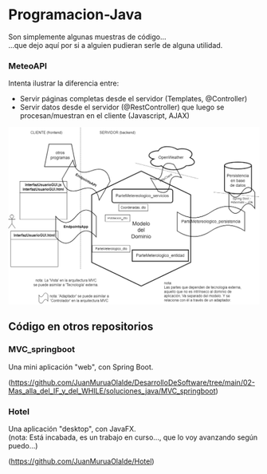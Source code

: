 # Programacion-Java

Son simplemente algunas muestras de código...\
...que dejo aquí por si a alguien pudieran serle de alguna utilidad.

### MeteoAPI

Intenta ilustrar la diferencia entre:
- Servir páginas completas desde el servidor (Templates, @Controller)
- Servir datos desde el servidor (@RestController) que luego se procesan/muestran en el cliente (Javascript, AJAX)

[![Esquema general de la arquitectura interna de MeteoAPI](/MeteoAPI/meteo_api/documentacion/Esquema_general_de_la_arquitectura_interna.drawio.png)](https://github.com/JuanMuruaOlalde/Programacion-Java/blob/main/MeteoAPI/meteo_api/documentacion/Esquema_general_de_la_arquitectura_interna.drawio.png)

## Código en otros repositorios

### MVC_springboot

Una mini aplicación "web", con Spring Boot.

(https://github.com/JuanMuruaOlalde/DesarrolloDeSoftware/tree/main/02-Mas_alla_del_IF_y_del_WHILE/soluciones_java/MVC_springboot)

### Hotel

Una aplicación "desktop", con JavaFX.\
(nota: Está incabada, es un trabajo en curso..., que lo voy avanzando según puedo...)

(https://github.com/JuanMuruaOlalde/Hotel)
